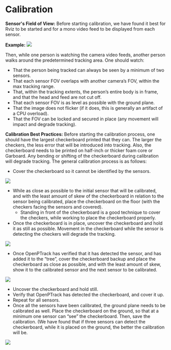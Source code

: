 # Calibration

**Sensor's Field of View:**
Before starting calibration, we have found it best for Rviz to be started and for a mono video feed to be displayed from each sensor.

**Example:**
![](https://github.com/OpenPTrack/open_ptrack/blob/master/docs/images/Calibartion_Rviz.png?raw=true)

Then, while one person is watching the camera video feeds, another person walks around the predetermined tracking area. One should watch:
- That the person being tracked can always be seen by a minimum of two sensors.
- That each sensor FOV overlaps with another camera’s FOV, within the max tracking range.
- That, within the tracking extents, the person’s entire body is in frame, and that the head and feed are not cut off.
- That each sensor FOV is as level as possible with the ground plane.
- That the image does not flicker (if it does, this is generally an artifact of a CPU overload).
- That the FOV can be locked and secured in place (any movement will impact and degrade tracking).

**Calibration Best Practices:**
Before starting the calibration process, one should have the largest checkerboard printed that they can. The larger the checkers, the less error that will be introduced into tracking. Also, the checkerboard needs to be printed on half-inch or thicker foam core or Garboard. Any bending or shifting of the checkerboard during calibration will degrade tracking. The general calibration process is as follows:

- Cover the checkerboard so it cannot be identified by the sensors.

![](https://github.com/OpenPTrack/open_ptrack/blob/master/docs/images/Calibartion_one.jpg?raw=true)

- While as close as possible to the initial sensor that will be calibrated, and with the least amount of skew of the checkerboard in relation to the sensor being calibrated, place the checkerboard on the floor (with the checkers facing the sensors and covered).
     - Standing in front of the checkerboard is a good technique to cover the checkers, while working to place the checkerboard properly.
- Once the checkerboard is in place, uncover the checkerboard and hold it as still as possible. Movement in the checkerboard while the sensor is detecting the checkers will degrade the tracking.

![](https://github.com/OpenPTrack/open_ptrack/blob/master/docs/images/Calibartion_two.jpg?raw=true)

- Once OpenPTrack has verified that it has detected the sensor, and has added it to the “tree”, cover the checkerboard backup and place the checkerboard as close as possible, and with the least amount of skew, show it to the calibrated sensor and the next sensor to be calibrated.

![](https://github.com/OpenPTrack/open_ptrack/blob/master/docs/images/Calibration_Terminal.jpg)

- Uncover the checkerboard and hold still.
- Verify that OpenPTrack has detected the checkerboard, and cover it up.
- Repeat for all sensors.
- Once all the sensors have been calibrated, the ground plane needs to be calibrated as well. Place the checkerboard on the ground, so that at a minimum one sensor can “see” the checkerboard. Then, save the calibration. (We have found that if three sensors can detect the checkerboard, while it is placed on the ground, the better the calibration will be. 

![](https://github.com/OpenPTrack/open_ptrack/blob/master/docs/images/Calibartion_floor.jpg?raw=true)